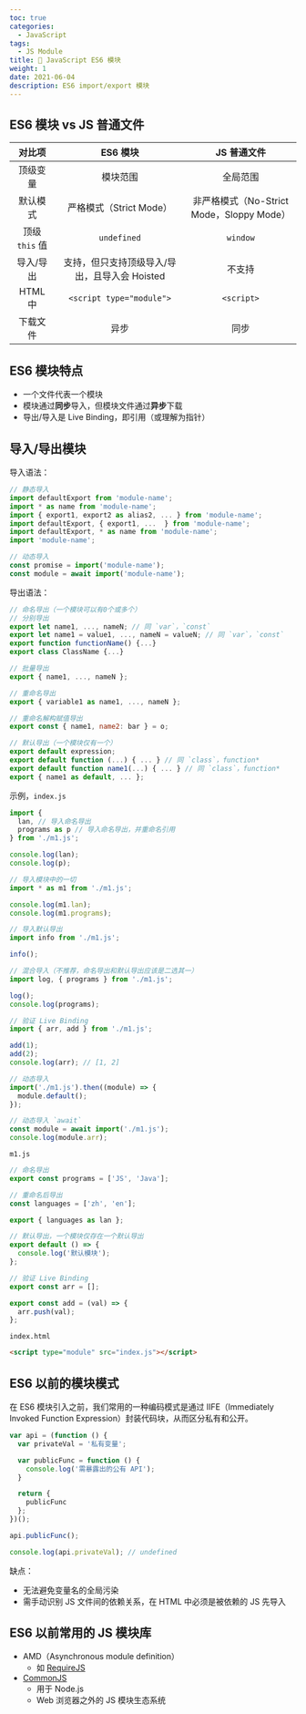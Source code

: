 ```yaml
---
toc: true
categories:
  - JavaScript
tags:
  - JS Module
title: 📌 JavaScript ES6 模块
weight: 1
date: 2021-06-04
description: ES6 import/export 模块
---
```


## ES6 模块 vs JS 普通文件

| 对比项 | ES6 模块 | JS 普通文件 |
| :---: | :---: | :---: |
| 顶级变量 | 模块范围 | 全局范围 |
| 默认模式 | 严格模式（Strict Mode）| 非严格模式（No-Strict Mode，Sloppy Mode）|
| 顶级 `this` 值 | `undefined` | `window` |
| 导入/导出 | 支持，但只支持顶级导入/导出，且导入会 Hoisted | 不支持 |
| HTML 中 | `<script type="module">` | `<script>` |
| 下载文件 | 异步 | 同步 |

## ES6 模块特点

- 一个文件代表一个模块
- 模块通过**同步**导入，但模块文件通过**异步**下载
- 导出/导入是 Live Binding，即引用（或理解为指针）

## 导入/导出模块

导入语法：

```js
// 静态导入
import defaultExport from 'module-name';
import * as name from 'module-name';
import { export1, export2 as alias2, ... } from 'module-name';
import defaultExport, { export1, ...  } from 'module-name';
import defaultExport, * as name from 'module-name';
import 'module-name';

// 动态导入
const promise = import('module-name');
const module = await import('module-name');
```

导出语法：

```js
// 命名导出（一个模块可以有0个或多个）
// 分别导出
export let name1, ..., nameN; // 同 `var`，`const`
export let name1 = value1, ..., nameN = valueN; // 同 `var`，`const`
export function functionName() {...}
export class ClassName {...}

// 批量导出
export { name1, ..., nameN };

// 重命名导出
export { variable1 as name1, ..., nameN };

// 重命名解构赋值导出
export const { name1, name2: bar } = o;

// 默认导出（一个模块仅有一个）
export default expression;
export default function (...) { ... } // 同 `class`，function*
export default function name1(...) { ... } // 同 `class`，function*
export { name1 as default, ... };
```

示例，`index.js`

```js
import {
  lan, // 导入命名导出
  programs as p // 导入命名导出，并重命名引用
} from './m1.js';

console.log(lan);
console.log(p);

// 导入模块中的一切
import * as m1 from './m1.js';

console.log(m1.lan);
console.log(m1.programs);

// 导入默认导出
import info from './m1.js';

info();

// 混合导入（不推荐，命名导出和默认导出应该是二选其一）
import log, { programs } from './m1.js';

log();
console.log(programs);

// 验证 Live Binding
import { arr, add } from './m1.js';

add(1);
add(2);
console.log(arr); // [1, 2]

// 动态导入
import('./m1.js').then((module) => {
  module.default();
});

// 动态导入 `await`
const module = await import('./m1.js');
console.log(module.arr);
```

`m1.js`

```js
// 命名导出
export const programs = ['JS', 'Java'];

// 重命名后导出
const languages = ['zh', 'en'];

export { languages as lan };

// 默认导出，一个模块仅存在一个默认导出
export default () => {
  console.log('默认模块');
};

// 验证 Live Binding
export const arr = [];

export const add = (val) => {
  arr.push(val);
};
```

`index.html`

```html
<script type="module" src="index.js"></script>
```

## ES6 以前的模块模式

在 ES6 模块引入之前，我们常用的一种编码模式是通过 IIFE（Immediately Invoked Function Expression）封装代码块，从而区分私有和公开。

```js
var api = (function () {
  var privateVal = '私有变量';

  var publicFunc = function () {
    console.log('需暴露出的公有 API');
  }

  return {
    publicFunc
  };
})();

api.publicFunc();

console.log(api.privateVal); // undefined
```

缺点：

- 无法避免变量名的全局污染
- 需手动识别 JS 文件间的依赖关系，在 HTML 中必须是被依赖的 JS 先导入 

## ES6 以前常用的 JS 模块库

- AMD（Asynchronous module definition）
  - 如 [RequireJS](https://requirejs.org/)
- [CommonJS](https://nodejs.org/api/modules.html)
  - 用于 Node.js
  - Web 浏览器之外的 JS 模块生态系统
